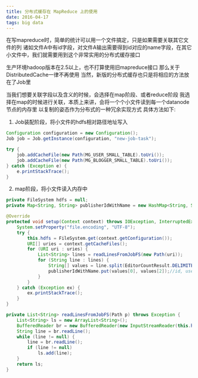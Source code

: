 ```yaml
---
title: 分布式缓存在 MapReduce 上的使用
date: 2016-04-17
tags: big data
---
```


在写mapreduce时，简单的统计可以用一个文件搞定，只是如果需要关联其它文件的列
诸如文件A中有id字段，对文件A输出需要得到id对应的name字段，在其它小文件中，我们就需要用到这个非常实用的分布式缓存接口

生产环境hadoop版本在2.5以上，也不打算使用旧mapreduce接口
那么关于DistributedCache一律不再使用
当然，新版的分布式缓存也只是将相应的方法放在了Job里

当我们想要关联字段以及含义的时候，会选择在map阶段、或者reduce阶段
我选择在map的时候进行关联，本质上来讲，会将一个个小文件读到每一个datanode节点的内存里
以复制的姿态作为分布式的一种冗余实现方式
具体方法如下:

1. Job装配阶段，将小文件的hdfs相对路径地址写入

```java
Configuration configuration = new Configuration();
Job job = Job.getInstance(configuration, "new-job-task");

try {
    job.addCacheFile(new Path(MG_USER_SMALL_TABLE).toUri());
    job.addCacheFile(new Path(MG_BLOGGER_SMALL_TABLE).toUri());
} catch (Exception e) {
    e.printStackTrace();
}
```
2. map阶段，将小文件读入内存中

```java
private FileSystem hdfs = null;
private Map<String, String> publisherIdWithName = new HashMap<String, String>();

@Override
protected void setup(Context context) throws IOException, InterruptedException {
    System.setProperty("file.encoding", "UTF-8");
    try {
        this.hdfs = FileSystem.get(context.getConfiguration());
        URI[] uries = context.getCacheFiles();
        for (URI uri : uries) {
            List<String> lines = readLinesFromJobFS(new Path(uri));
            for (String line : lines) {
                String[] values = line.split(EditorCountResult.DELIMITER);
                publisherIdWithName.put(values[0], values[2]);//id, userName
            }
        }
    } catch (Exception ex) {
        ex.printStackTrace();
    }
}

private List<String> readLinesFromJobFS(Path p) throws Exception {
    List<String> ls = new ArrayList<String>();
    BufferedReader br = new BufferedReader(new InputStreamReader(this.hdfs.open(p)));
    String line = br.readLine();
    while (line != null) {
        line = br.readLine();
        if (line != null)
            ls.add(line);
    }
    return ls;
}
```


